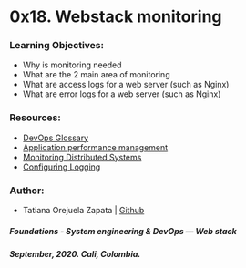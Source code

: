 # 0x18. Webstack monitoring

### Learning Objectives:
* Why is monitoring needed
* What are the 2 main area of monitoring
* What are access logs for a web server (such as Nginx)
* What are error logs for a web server (such as Nginx)

### Resources:
* [DevOps Glossary](https://www.sumologic.com/glossary/server-monitoring/)
* [Application performance management](https://en.wikipedia.org/wiki/Application_performance_management)
* [Monitoring Distributed Systems](https://landing.google.com/sre/sre-book/chapters/monitoring-distributed-systems/)
* [Configuring Logging](https://docs.nginx.com/nginx/admin-guide/monitoring/logging/)

### Author:
* Tatiana Orejuela Zapata | [Github](https://github.com/tatsOre)

##### Foundations - System engineering & DevOps ― Web stack
##### September, 2020. Cali, Colombia.